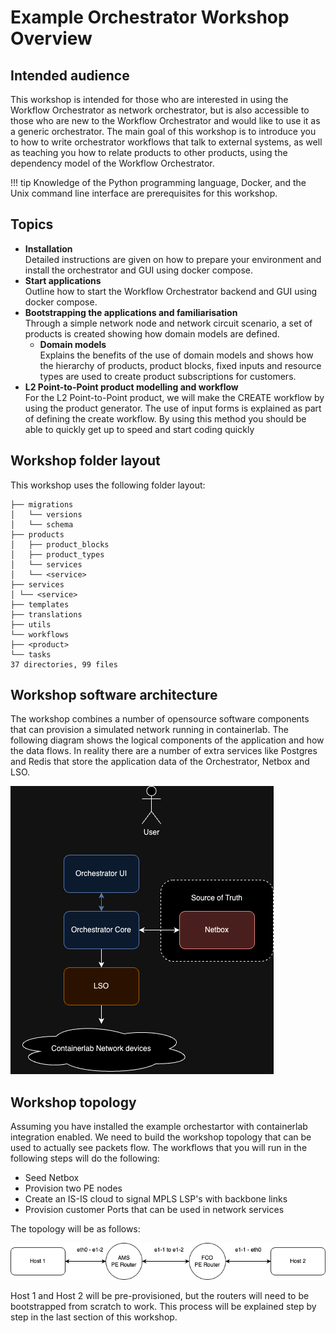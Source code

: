 # Example Orchestrator Workshop Overview

## Intended audience

This workshop is intended for those who are interested in using the Workflow Orchestrator as network orchestrator, but
is also accessible to those who are new to the Workflow Orchestrator and would like to use it as a generic orchestrator.
The main goal of this workshop is to introduce you to how to write orchestrator workflows that talk to external systems,
as well as teaching you how to relate products to other products, using the dependency model of the
Workflow Orchestrator.

!!! tip
    Knowledge of the Python programming language, Docker, and the Unix command line interface are prerequisites for this workshop.


## Topics

* **Installation**  
  Detailed instructions are given on how to prepare your environment and install the orchestrator and GUI using docker compose.
* **Start applications**  
  Outline how to start the Workflow Orchestrator backend and GUI using docker compose.
* **Bootstrapping the applications and familiarisation**  
  Through a simple network node and network circuit scenario, a set of products is created showing how domain models are defined.
    * **Domain models**  
    Explains the benefits of the use of domain models and shows how the hierarchy of products, product blocks, fixed inputs and resource types are used to create product subscriptions for customers.
* **L2 Point-to-Point product modelling and workflow**  
  For the L2 Point-to-Point product, we will make the CREATE workflow by using the product generator. The use of input
  forms is explained as part of defining the create workflow. By using this method you should be able to quickly get
  up to speed and start coding quickly

## Workshop folder layout

This workshop uses the following folder layout:

```text
├── migrations
│   └── versions
│   └── schema
├── products
│   ├── product_blocks
│   ├── product_types
│   └── services
│   └── <service>
├── services
│ └── <service>
├── templates
├── translations
├── utils
└── workflows
├── <product>
└── tasks
37 directories, 99 files
```

## Workshop software architecture
The workshop combines a number of opensource software components that can provision a simulated network
running in containerlab. The following diagram shows the logical components of the application and how the data
flows. In reality there are a number of extra services like Postgres and Redis that store the application data of
the Orchestrator, Netbox and LSO.

![Software topology](../images/Software-topology.drawio.png)

## Workshop topology
Assuming you have installed the example orchestartor with containerlab integration enabled. We need to build the
workshop topology that can be used to actually see packets flow. The workflows that you will run in the following
steps will do the following:

* Seed Netbox
* Provision two PE nodes
* Create an IS-IS cloud to signal MPLS LSP's with backbone links
* Provision customer Ports that can be used in network services

The topology will be as follows:

![Topology](../images/topology.drawio.png)

Host 1 and Host 2 will be pre-provisioned, but the routers will need to be bootstrapped from scratch to work. This 
process will be explained step by step in the last section of this workshop.
